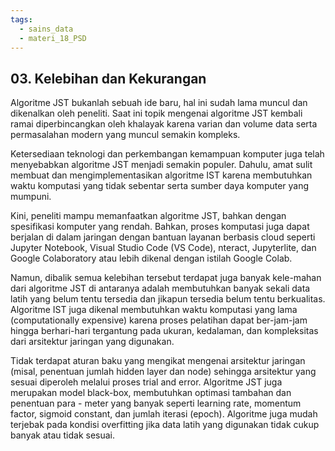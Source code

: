 ```yaml
---
tags:
  - sains_data
  - materi_18_PSD
---
```

## 03. Kelebihan dan Kekurangan

Algoritme JST bukanlah sebuah ide baru, hal ini sudah lama muncul dan dikenalkan oleh peneliti. Saat ini topik mengenai algoritme JST kembali ramai diperbincangkan oleh khalayak karena varian dan volume data serta permasalahan modern yang muncul semakin kompleks.

Ketersediaan teknologi dan perkembangan kemampuan komputer juga telah menyebabkan algoritme JST menjadi semakin populer. Dahulu, amat sulit membuat dan mengimplementasikan algoritme IST karena membutuhkan waktu komputasi yang tidak sebentar serta sumber daya komputer yang mumpuni.

Kini, peneliti mampu memanfaatkan algoritme JST, bahkan dengan spesifikasi komputer yang rendah. Bahkan, proses komputasi juga dapat berjalan di dalam jaringan dengan bantuan layanan berbasis cloud seperti Jupyter Notebook, Visual Studio Code (VS Code), nteract, Jupyterlite, dan Google Colaboratory atau lebih dikenal dengan istilah Google Colab.

Namun, dibalik semua kelebihan tersebut terdapat juga banyak kele-mahan dari algoritme JST di antaranya adalah membutuhkan banyak sekali data latih yang belum tentu tersedia dan jikapun tersedia belum tentu berkualitas. Algoritme IST juga dikenal membutuhkan waktu komputasi yang lama (computationally expensive) karena proses pelatihan dapat ber-jam-jam hingga berhari-hari tergantung pada ukuran, kedalaman, dan kompleksitas dari arsitektur jaringan yang digunakan.

Tidak terdapat aturan baku yang mengikat mengenai arsitektur jaringan (misal, penentuan jumlah hidden layer dan node) sehingga arsitektur yang sesuai diperoleh melalui proses trial and error. Algoritme JST juga merupakan model black-box, membutuhkan optimasi tambahan dan penentuan para - meter yang banyak seperti learning rate, momentum factor, sigmoid constant, dan jumlah iterasi (epoch). Algoritme juga mudah terjebak pada kondisi overfitting jika data latih yang digunakan tidak cukup banyak atau tidak sesuai.